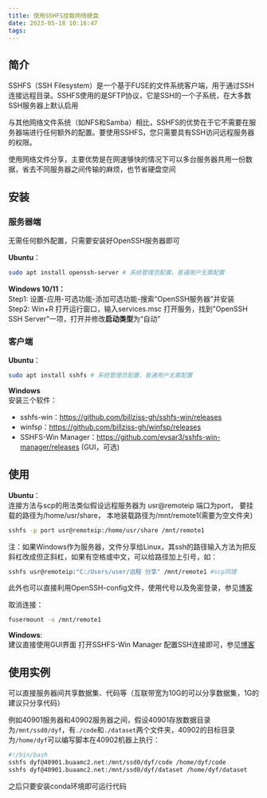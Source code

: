 ```yaml
---
title: 使用SSHFS挂载网络硬盘
date: 2023-05-18 10:16:47
tags:
---
```

## 简介
SSHFS（SSH Filesystem）是一个基于FUSE的文件系统客户端，用于通过SSH连接远程目录。SSHFS使用的是SFTP协议，它是SSH的一个子系统，在大多数SSH服务器上默认启用

与其他网络文件系统（如NFS和Samba）相比，SSHFS的优势在于它不需要在服务器端进行任何额外的配置。要使用SSHFS，您只需要具有SSH访问远程服务器的权限。

使用网络文件分享，主要优势是在网速够快的情况下可以多台服务器共用一份数据，省去不同服务器之间传输的麻烦，也节省硬盘空间

## 安装
### 服务器端
无需任何额外配置，只需要安装好OpenSSH服务器即可

**Ubuntu**：
```bash
sudo apt install openssh-server # 系统管理员配置，普通用户无需配置
```

**Windows 10/11：** \
Step1: 设置-应用-可选功能-添加可选功能-搜索“OpenSSH服务器”并安装 \
Step2: Win+R 打开运行窗口，输入services.msc 打开服务，找到"OpenSSH SSH Server"一项，打开并修改**启动类型**为“自动”

### 客户端
**Ubuntu**：
```bash
sudo apt install sshfs # 系统管理员配置，普通用户无需配置
```
**Windows** \
安装三个软件：
* sshfs-win：https://github.com/billziss-gh/sshfs-win/releases
* winfsp：https://github.com/billziss-gh/winfsp/releases
* SSHFS-Win Manager：https://github.com/evsar3/sshfs-win-manager/releases (GUI，可选)

## 使用
**Ubuntu**：\
连接方法与scp的用法类似假设远程服务器为 usr@remoteip 端口为port， 要挂载的路径为/home/usr/share， 本地装载路径为/mnt/remote1(需要为空文件夹)
```bash
sshfs -p port usr@remoteip:/home/usr/share /mnt/remote1
```
注：如果Windows作为服务器，文件分享给Linux，其ssh的路径输入方法为把反斜杠改成但正斜杠，如果有空格或中文，可以给路径加上引号，如：
```bash
sshfs usr@remoteip:"C:/Users/user/远程 分享" /mnt/remote1 #scp同理
```
此外也可以直接利用OpenSSH-config文件，使用代号以及免密登录，参见[博客](https://eecoder-dyf.github.io/2022/05/26/ssh-config/) 

取消连接：
```bash
fusermount -u /mnt/remote1
```
**Windows**: \
建议直接使用GUI界面 打开SSHFS-Win Manager 配置SSH连接即可，参见[博客](https://blog.csdn.net/xieqiaokang/article/details/109557482)

## 使用实例
可以直接服务器间共享数据集、代码等（互联带宽为10G的可以分享数据集，1G的建议只分享代码）

例如40901服务器和40902服务器之间，假设40901存放数据目录为`/mnt/ssd0/dyf`，有`./code`和`./dataset`两个文件夹，40902的目标目录为`/home/dyf`可以编写脚本在40902机器上执行：
```bash
#!/bin/bash
sshfs dyf@40901.buaamc2.net:/mnt/ssd0/dyf/code /home/dyf/code
sshfs dyf@40901.buaamc2.net:/mnt/ssd0/dyf/dataset /home/dyf/dataset
```
之后只要安装conda环境即可运行代码